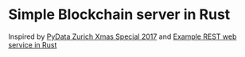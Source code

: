 # Simple Blockchain server in Rust

Inspired by [PyData Zurich Xmas Special 2017](https://github.com/pydatazrh/christmas_special_2017) and [Example REST web service in Rust](https://github.com/brson/httptest)